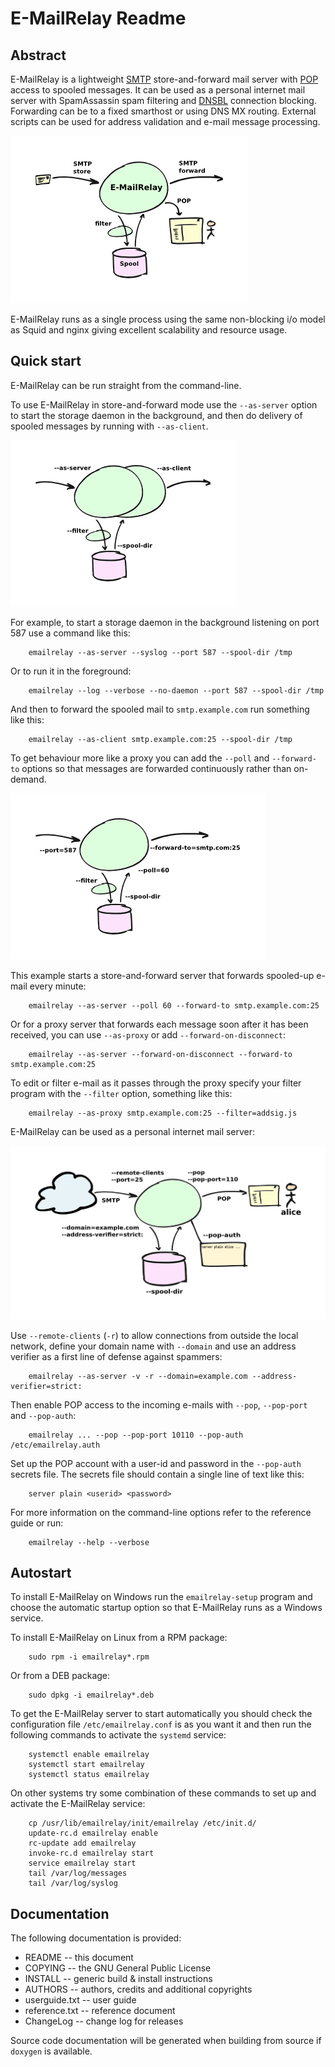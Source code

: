 E-MailRelay Readme
==================

Abstract
--------
E-MailRelay is a lightweight [SMTP][] store-and-forward mail server with [POP][] access
to spooled messages. It can be used as a personal internet mail server with
SpamAssassin spam filtering and [DNSBL][] connection blocking. Forwarding can be
to a fixed smarthost or using DNS MX routing. External scripts can be used for
address validation and e-mail message processing.

![whatisit.png](whatisit.png)

E-MailRelay runs as a single process using the same non-blocking i/o model as
Squid and nginx giving excellent scalability and resource usage.

Quick start
-----------
E-MailRelay can be run straight from the command-line.

To use E-MailRelay in store-and-forward mode use the `--as-server` option to
start the storage daemon in the background, and then do delivery of spooled
messages by running with `--as-client`.

![serverclient.png](serverclient.png)

For example, to start a storage daemon in the background listening on port 587
use a command like this:

        emailrelay --as-server --syslog --port 587 --spool-dir /tmp

Or to run it in the foreground:

        emailrelay --log --verbose --no-daemon --port 587 --spool-dir /tmp

And then to forward the spooled mail to `smtp.example.com` run something
like this:

        emailrelay --as-client smtp.example.com:25 --spool-dir /tmp

To get behaviour more like a proxy you can add the `--poll` and `--forward-to`
options so that messages are forwarded continuously rather than on-demand.

![forwardto.png](forwardto.png)

This example starts a store-and-forward server that forwards spooled-up e-mail
every minute:

        emailrelay --as-server --poll 60 --forward-to smtp.example.com:25

Or for a proxy server that forwards each message soon after it has been
received, you can use `--as-proxy` or add `--forward-on-disconnect`:

        emailrelay --as-server --forward-on-disconnect --forward-to smtp.example.com:25

To edit or filter e-mail as it passes through the proxy specify your filter
program with the `--filter` option, something like this:

        emailrelay --as-proxy smtp.example.com:25 --filter=addsig.js

E-MailRelay can be used as a personal internet mail server:

![mailserver.png](mailserver.png)

Use `--remote-clients` (`-r`) to allow connections from outside the local
network, define your domain name with `--domain` and use an address verifier as
a first line of defense against spammers:

        emailrelay --as-server -v -r --domain=example.com --address-verifier=strict:

Then enable POP access to the incoming e-mails with `--pop`, `--pop-port` and
`--pop-auth`:

        emailrelay ... --pop --pop-port 10110 --pop-auth /etc/emailrelay.auth

Set up the POP account with a user-id and password in the `--pop-auth` secrets
file. The secrets file should contain a single line of text like this:

        server plain <userid> <password>

For more information on the command-line options refer to the reference guide
or run:

        emailrelay --help --verbose

Autostart
---------
To install E-MailRelay on Windows run the `emailrelay-setup` program and choose
the automatic startup option so that E-MailRelay runs as a Windows service.

To install E-MailRelay on Linux from a RPM package:

        sudo rpm -i emailrelay*.rpm

Or from a DEB package:

        sudo dpkg -i emailrelay*.deb

To get the E-MailRelay server to start automatically you should check the
configuration file `/etc/emailrelay.conf` is as you want it and then run the
following commands to activate the `systemd` service:

        systemctl enable emailrelay
        systemctl start emailrelay
        systemctl status emailrelay

On other systems try some combination of these commands to set up and activate
the E-MailRelay service:

        cp /usr/lib/emailrelay/init/emailrelay /etc/init.d/
        update-rc.d emailrelay enable
        rc-update add emailrelay
        invoke-rc.d emailrelay start
        service emailrelay start
        tail /var/log/messages
        tail /var/log/syslog

Documentation
-------------
The following documentation is provided:

* README \-\- this document
* COPYING \-\- the GNU General Public License
* INSTALL \-\- generic build & install instructions
* AUTHORS \-\- authors, credits and additional copyrights
* userguide.txt \-\- user guide
* reference.txt \-\- reference document
* ChangeLog \-\- change log for releases

Source code documentation will be generated when building from source if
`doxygen` is available.


[DNSBL]: https://en.wikipedia.org/wiki/DNSBL
[POP]: https://en.wikipedia.org/wiki/Post_Office_Protocol
[SMTP]: https://en.wikipedia.org/wiki/Simple_Mail_Transfer_Protocol


